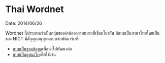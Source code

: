 
# Thai Wordnet
Date: 2014/06/26


Wordnet นี้ประมาณว่าเป็นกลุ่มของคำพ้องความหมายที่เชื่อมโยงกัน มีแบบเป็นภาษาไทยโดยเป็นของ NICT มีสัญญาอนุญาตแบบซอฟต์แวร์เสรี

* [แบบเป็นฐานข้อมูล](http://sourceforge.net/projects/thwnsqlite/)เพื่อนำไปพัฒนาต่อ 
* [แบบเปิดดูบนเว็บ](http://thaiwn.touchsi.co.th)เพื่อใช้งาน
